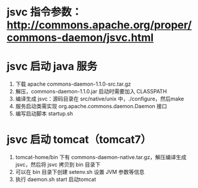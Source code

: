 # jsvc 指令参数：http://commons.apache.org/proper/commons-daemon/jsvc.html

# jsvc 启动 java 服务

1. 下载 apache commons-daemon-1.1.0-src.tar.gz
2. 解压，commons-daemon-1.1.0.jar 启动时需要加入 CLASSPATH
3. 编译生成 jsvc：源码目录在 src/native/unix 中，./configure，然后make
4. 服务启动类需实现 org.apache.commons.daemon.Daemon 接口
5. 编写启动脚本 startup.sh


# jsvc 启动 tomcat（tomcat7）

1. tomcat-home/bin 下有 commons-daemon-native.tar.gz，解压编译生成 jsvc，然后将 jsvc 拷贝到 bin 目录下
2. 可以在 bin 目录下创建 setenv.sh 设置 JVM 参数等信息
3. 执行 daemon.sh start 启动tomcat



 
